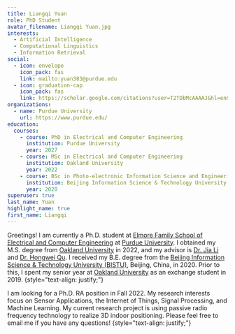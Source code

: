 ```yaml
---
title: Liangqi Yuan
role: PhD Student
avatar_filename: Liangqi Yuan.jpg
interests:
  - Artificial Intelligence
  - Computational Linguistics
  - Information Retrieval
social:
  - icon: envelope
    icon_pack: fas
    link: mailto:yuan383@purdue.edu
  - icon: graduation-cap
    icon_pack: fas
    link: https://scholar.google.com/citations?user=T2TDbMcAAAAJ&hl=en&oi=ao
organizations:
  - name: Purdue University
    url: https://www.purdue.edu/
education:
  courses:
    - course: PhD in Electrical and Computer Engineering
      institution: Purdue University
      year: 2027
    - course: MSc in Electrical and Computer Engineering
      institution: Oakland University
      year: 2022
    - course: BSc in Photo-electronic Information Science and Engineering
      institution: Beijing Information Science & Technology University
      year: 2020
superuser: true
last_name: Yuan
highlight_name: true
first_name: Liangqi
---
```



Greetings! I am currently a Ph.D. student at [Elmore Family School of Electrical and Computer Engineering](https://engineering.purdue.edu/ECE) at [Purdue University](https://www.purdue.edu/). I obtained my M.S. degree from [Oakland University](http://www.oakland.edu/) in 2022, and my advisor is [Dr. Jia Li](https://www.secs.oakland.edu/~li4/) and [Dr. Hongwei Qu](https://www.secs.oakland.edu/~qu2/). I received my B.E. degree from the [Beijing Information Science & Technology University (BISTU)](https://english.bistu.edu.cn/), Beijing, China, in 2020. Prior to this, I spent my senior year at [Oakland University](http://www.oakland.edu/) as an exchange student in 2019.
{style="text-align: justify;"}

I am looking for a Ph.D. RA position in Fall 2022. My research interests focus on Sensor Applications, the Internet of Things, Signal Processing, and Machine Learning. My current research project is using passive radio frequency technology to realize 3D indoor positioning. Please feel free to email me if you have any questions!
{style="text-align: justify;"}
